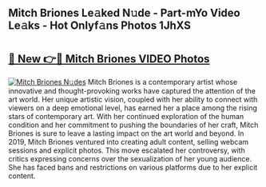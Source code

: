 ## Mitch Briones Le𝚊ked N𝚞de - Part-mYo Video Le𝚊ks - Hot Onlyf𝚊ns Photos 1JhXS

# <h2><a href="http://ab56801.deff.icu/?id=Mitch+Briones">🔗 New 👉🔴 Mitch Briones VIDEO Photos</a></h2>

[![Mitch Briones N𝚞des](https://i.imgur.com/rIISA9y.gif)](http://ab56801.deff.icu/?id=Mitch+Briones)
Mitch Briones is a contemporary artist whose innovative and thought-provoking works have captured the attention of the art world. Her unique artistic vision, coupled with her ability to connect with viewers on a deep emotional level, has earned her a place among the rising stars of contemporary art. With her continued exploration of the human condition and her commitment to pushing the boundaries of her craft, Mitch Briones is sure to leave a lasting impact on the art world and beyond. In 2019, Mitch Briones ventured into creating adult content, selling webcam sessions and explicit photos. This move escalated her controversy, with critics expressing concerns over the sexualization of her young audience. She has faced bans and restrictions on various platforms due to her explicit content.
